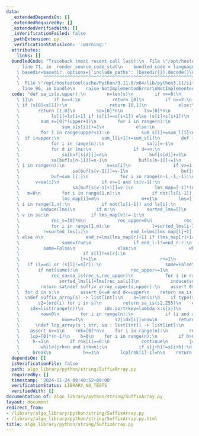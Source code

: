 ```yaml
---
data:
  _extendedDependsOn: []
  _extendedRequiredBy: []
  _extendedVerifiedWith: []
  _isVerificationFailed: false
  _pathExtension: py
  _verificationStatusIcon: ':warning:'
  attributes:
    links: []
  bundledCode: "Traceback (most recent call last):\n  File \"/opt/hostedtoolcache/Python/3.11.0/x64/lib/python3.11/site-packages/onlinejudge_verify/documentation/build.py\"\
    , line 71, in _render_source_code_stat\n    bundled_code = language.bundle(stat.path,\
    \ basedir=basedir, options={'include_paths': [basedir]}).decode()\n          \
    \         ^^^^^^^^^^^^^^^^^^^^^^^^^^^^^^^^^^^^^^^^^^^^^^^^^^^^^^^^^^^^^^^^^^^^^^^^^^^^^^^^^\n\
    \  File \"/opt/hostedtoolcache/Python/3.11.0/x64/lib/python3.11/site-packages/onlinejudge_verify/languages/python.py\"\
    , line 96, in bundle\n    raise NotImplementedError\nNotImplementedError\n"
  code: "def sa_is(s,upper):\n        n=len(s)\n        if n==0:\n            return\
    \ []\n        if n==1:\n            return [0]\n        if n==2:\n           \
    \ if (s[0]<s[1]):\n                return [0,1]\n            else:\n         \
    \       return [1,0]\n        sa=[0]*n\n        ls=[0]*n\n        for i in range(n-2,-1,-1):\n\
    \            ls[i]=ls[i+1] if (s[i]==s[i+1]) else (s[i]<s[i+1])\n        sum_l=[0]*(upper+1)\n\
    \        sum_s=[0]*(upper+1)\n        for i in range(n):\n            if not(ls[i]):\n\
    \                sum_s[s[i]]+=1\n            else:\n                sum_l[s[i]+1]+=1\n\
    \        for i in range(upper+1):\n            sum_s[i]+=sum_l[i]\n          \
    \  if i<upper:\n                sum_l[i+1]+=sum_s[i]\n        def induce(lms):\n\
    \            for i in range(n):\n                sa[i]=-1\n            buf=sum_s[:]\n\
    \            for d in lms:\n                if d==n:\n                    continue\n\
    \                sa[buf[s[d]]]=d\n                buf[s[d]]+=1\n            buf=sum_l[:]\n\
    \            sa[buf[s[n-1]]]=n-1\n            buf[s[n-1]]+=1\n            for\
    \ i in range(n):\n                v=sa[i]\n                if v>=1 and not(ls[v-1]):\n\
    \                    sa[buf[s[v-1]]]=v-1\n                    buf[s[v-1]]+=1\n\
    \            buf=sum_l[:]\n            for i in range(n-1,-1,-1):\n          \
    \      v=sa[i]\n                if v>=1 and ls[v-1]:\n                    buf[s[v-1]+1]-=1\n\
    \                    sa[buf[s[v-1]+1]]=v-1\n        lms_map=[-1]*(n+1)\n     \
    \   m=0\n        for i in range(1,n):\n            if not(ls[i-1]) and ls[i]:\n\
    \                lms_map[i]=m\n                m+=1\n        lms=[]\n        for\
    \ i in range(1,n):\n            if not(ls[i-1]) and ls[i]:\n                lms.append(i)\n\
    \        induce(lms)\n        if m:\n            sorted_lms=[]\n            for\
    \ v in sa:\n                if lms_map[v]!=-1:\n                    sorted_lms.append(v)\n\
    \            rec_s=[0]*m\n            rec_upper=0\n            rec_s[lms_map[sorted_lms[0]]]=0\n\
    \            for i in range(1,m):\n                l=sorted_lms[i-1]\n       \
    \         r=sorted_lms[i]\n                end_l=lms[lms_map[l]+1] if (lms_map[l]+1<m)\
    \ else n\n                end_r=lms[lms_map[r]+1] if (lms_map[r]+1<m) else n\n\
    \                same=True\n                if end_l-l!=end_r-r:\n           \
    \         same=False\n                else:\n                    while(l<end_l):\n\
    \                        if s[l]!=s[r]:\n                            break\n \
    \                       l+=1\n                        r+=1\n                 \
    \   if (l==n) or (s[l]!=s[r]):\n                        same=False\n         \
    \       if not(same):\n                    rec_upper+=1\n                rec_s[lms_map[sorted_lms[i]]]=rec_upper\n\
    \            rec_sa=sa_is(rec_s,rec_upper)\n            for i in range(m):\n \
    \               sorted_lms[i]=lms[rec_sa[i]]\n            induce(sorted_lms)\n\
    \        return sa\ndef suffix_array_upper(s,upper):\n    assert 0<=upper\n  \
    \  for d in s:\n        assert 0<=d and d<=upper\n    return sa_is(s,upper)\n\
    \  \ndef suffix_array(s) -> list[int]:\n    n=len(s)\n    if type(s)==str:\n \
    \       s2=[ord(i) for i in s]\n        return sa_is(s2,255)\n    else:\n    \
    \    idx=list(range(n))\n        idx.sort(key=lambda x:s[x])\n        s2=[0]*n\n\
    \        now=0\n        for i in range(n):\n            if (i and s[idx[i-1]]!=s[idx[i]]):\n\
    \                now+=1\n            s2[idx[i]]=now\n        return sa_is(s2,now)\n\
    \      \ndef lcp_array(s : str, sa : list[int]) -> list[int]:\n    n=len(s)\n\
    \    assert n>=1\n    rnk=[0]*n\n    for i in range(n):\n        rnk[sa[i]]=i\n\
    \    lcp=[0]*(n-1)\n    h=0\n    for i in range(n):\n        if h>0:\n       \
    \     h-=1\n        if rnk[i]==0:\n            continue\n        j=sa[rnk[i]-1]\n\
    \        while(j+h<n and i+h<n):\n            if s[j+h]!=s[i+h]:\n           \
    \     break\n            h+=1\n        lcp[rnk[i]-1]=h\n    return lcp"
  dependsOn: []
  isVerificationFile: false
  path: algo_library/python/string/SuffixArray.py
  requiredBy: []
  timestamp: '2024-11-24 09:40:52+09:00'
  verificationStatus: LIBRARY_NO_TESTS
  verifiedWith: []
documentation_of: algo_library/python/string/SuffixArray.py
layout: document
redirect_from:
- /library/algo_library/python/string/SuffixArray.py
- /library/algo_library/python/string/SuffixArray.py.html
title: algo_library/python/string/SuffixArray.py
---
```

